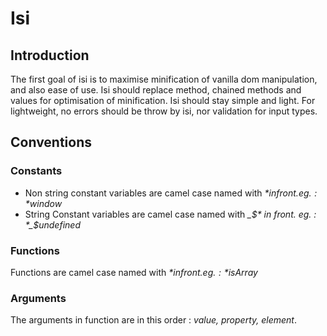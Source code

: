 # Isi

## Introduction
The first goal of isi is to maximise minification of vanilla dom manipulation, and also ease of use.
Isi should replace method, chained methods and values for optimisation of minification.
Isi should stay simple and light. For lightweight, no errors should be throw by isi, nor validation for input types.

## Conventions
### Constants
- Non string constant variables are camel case named with *$* in front. eg. : *$window*
- String Constant variables are camel case named with *_$* in front. eg. : *_$undefined*

### Functions
Functions are camel case named with *$* in front. eg. : *$isArray*

### Arguments
The arguments in function are in this order : *value, property, element*.